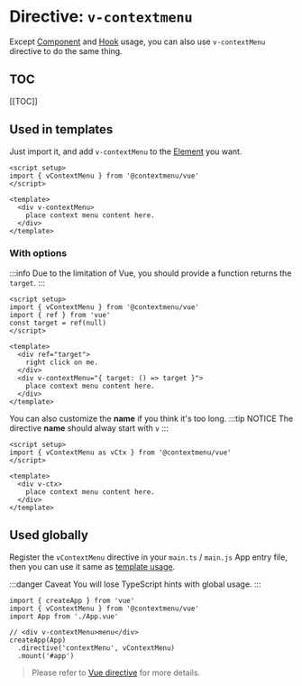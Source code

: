 # Directive: `v-contextmenu`
Except [Component](/vue/component) and [Hook](/vue/hook) usage, you can also use `v-contextMenu` directive to do the same thing.

## TOC
[[TOC]]

## Used in templates
Just import it, and add `v-contextMenu` to the <u>Element</u> you want.
```vue{2,6}
<script setup>
import { vContextMenu } from '@contextmenu/vue'
</script>

<template>
  <div v-contextMenu>
    place context menu content here.
  </div>
</template>
```

### With options

:::info
Due to the limitation of Vue, you should provide a function returns the `target`.
:::
```vue{4,11}
<script setup>
import { vContextMenu } from '@contextmenu/vue'
import { ref } from 'vue'
const target = ref(null)
</script>

<template>
  <div ref="target">
    right click on me.
  </div>
  <div v-contextMenu="{ target: () => target }">
    place context menu content here.
  </div>
</template>
```

You can also customize the **name** if you think it's too long.
:::tip NOTICE
The directive **name** should alway start with `v`
:::
```vue{2,6}
<script setup>
import { vContextMenu as vCtx } from '@contextmenu/vue'
</script>

<template>
  <div v-ctx>
    place context menu content here.
  </div>
</template>
```



## Used globally

Register the `vContextMenu` directive in your `main.ts` / `main.js` App entry file, then you can use it same as [template usage](/vue/#usage-in-templates).

:::danger Caveat
You will lose TypeScript hints with global usage.
:::
```ts{2,7}
import { createApp } from 'vue'
import { vContextMenu } from '@contextmenu/vue'
import App from './App.vue'

// <div v-contextMenu>menu</div>
createApp(App)
  .directive('contextMenu', vContextMenu)
  .mount('#app')
```

> Please refer to [Vue directive](https://vuejs.org/guide/reusability/custom-directives.html) for more details.
